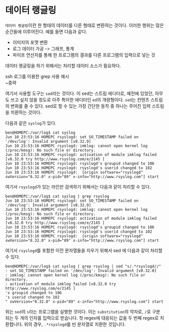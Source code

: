 # 데이터 랭글링

`데이터 랭글링`이란 한 형태의 데이터를 다른 형태로 변환하는 것이다. 이러한 행위는 많은 순간들에 이루어진다. 예를 들면 다음과 같다.
 - 이미지의 포맷 변환
 - 로그 데이터 가공 -> 그래프, 통계
 - 파이프 연산자를 통해 한 프로그램의 결과를 다른 프로그램의 입력으로 넣는 것

데이터 랭글링을 하기 위해서는 처리할 데이터 소스가 필요하다.

ssh 로그를 이용한 grep 사용 예시  
~중략

여기서 사용할 도구는 `sed`라는 것이다. 이 sed는 스트림 에디터로, 예전에 있었던, 아무도 쓰고 싶지 않을 정도로 아주 특이한 에디터인 `ed`의 개량형이다. `sed`는 컨텐츠 스트림의 변화를 줄 수 있다. sed로 할 수 있는 가장 간단한 동작 중 하나는 주어진 입력 스트림을 치환하는 것이다.

다음과 같은 `syslog`가 있다.

```console
ben@HOMEPC:/var/log$ cat syslog
Jun 10 23:53:16 HOMEPC rsyslogd: set SO_TIMESTAMP failed on '/dev/log': Invalid argument [v8.32.0]
Jun 10 23:53:16 HOMEPC rsyslogd: imklog: cannot open kernel log (/proc/kmsg): No such file or directory.
Jun 10 23:53:16 HOMEPC rsyslogd: activation of module imklog failed [v8.32.0 try http://www.rsyslog.com/e/2145 ]
Jun 10 23:53:16 HOMEPC rsyslogd: rsyslogd's groupid changed to 106
Jun 10 23:53:16 HOMEPC rsyslogd: rsyslogd's userid changed to 102
Jun 10 23:53:16 HOMEPC rsyslogd:  [origin software="rsyslogd" swVersion="8.32.0" x-pid="89" x-info="http://www.rsyslog.com"] start
```

여기서 `rsyslogd`가 있는 라인만 검색하기 위해서는 다음과 같이 처리할 수 있다.

```console
ben@HOMEPC:/var/log$ cat syslog | grep rsyslog
Jun 10 23:53:16 HOMEPC rsyslogd: set SO_TIMESTAMP failed on '/dev/log': Invalid argument [v8.32.0]
Jun 10 23:53:16 HOMEPC rsyslogd: imklog: cannot open kernel log (/proc/kmsg): No such file or directory.
Jun 10 23:53:16 HOMEPC rsyslogd: activation of module imklog failed [v8.32.0 try http://www.rsyslog.com/e/2145 ]
Jun 10 23:53:16 HOMEPC rsyslogd: rsyslogd's groupid changed to 106
Jun 10 23:53:16 HOMEPC rsyslogd: rsyslogd's userid changed to 102
Jun 10 23:53:16 HOMEPC rsyslogd:  [origin software="rsyslogd" swVersion="8.32.0" x-pid="89" x-info="http://www.rsyslog.com"] start
```

여기서 `rsyslogd`를 포함한 이전 문자열들을 지우기 위해서 sed 에 다음과 같이 처리할 수 있다.

```console
ben@HOMEPC:/var/log$ cat syslog | grep rsyslog | sed "s/.*rsyslogd//"
: set SO_TIMESTAMP failed on '/dev/log': Invalid argument [v8.32.0]
: imklog: cannot open kernel log (/proc/kmsg): No such file or directory.
: activation of module imklog failed [v8.32.0 try http://www.rsyslog.com/e/2145 ]
's groupid changed to 106
's userid changed to 102
" swVersion="8.32.0" x-pid="89" x-info="http://www.rsyslog.com"] start
```

위는 `sed`의 `s`라는 프로그램을 실행한 것이다. 이는 `substitution`의 약자로, `/`로 구분되는 두 개의 인자를 입력으로 받습니다. 첫 regex에 대응되는 값을 두 번째 regex로 치환합니다. 위의 경우, `.*rsyslogd`를 빈 문자열로 치환한 것입니다.